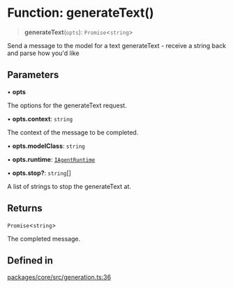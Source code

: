 # Function: generateText()

> **generateText**(`opts`): `Promise`\<`string`\>

Send a message to the model for a text generateText - receive a string back and parse how you'd like

## Parameters

• **opts**

The options for the generateText request.

• **opts.context**: `string`

The context of the message to be completed.

• **opts.modelClass**: `string`

• **opts.runtime**: [`IAgentRuntime`](../interfaces/IAgentRuntime.md)

• **opts.stop?**: `string`[]

A list of strings to stop the generateText at.

## Returns

`Promise`\<`string`\>

The completed message.

## Defined in

[packages/core/src/generation.ts:36](https://github.com/ai16z/eliza/blob/8b230e97279ce98a641d3338cbfa78f13130c60e/packages/core/src/generation.ts#L36)
